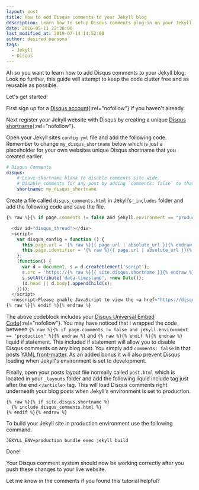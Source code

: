 ```yaml
---
layout: post
title: How to add Disqus comments to your Jekyll blog
description: Learn how to setup Disqus comments plug-in on your Jekyll blog.
date: 2016-05-11 22:30:00
last_modified_at: 2019-07-14 14:52:00
author: desired persona
tags: 
  - Jekyll
  - Disqus
---
```


Ah so you want to learn how to add Disqus comments to your Jekyll blog. Look no further, this guide will attempt to keep the code clutter free and as reusable as possible.

Let's get started! 

First sign up for a [Disqus account](https://disqus.com){:rel="nofollow"} if you haven't already.

Next register your Jekyll website with Disqus by creating a unique [Disqus shortname](https://help.disqus.com/installation/whats-a-shortname){:rel="nofollow"}.

Open your Jekyll sites `config.yml` file and add the following code. Remember to change `my_disqus_shortname` below which is just a placeholder for your own websites unique Disqus shortname that you created earlier.

```yaml
# Disqus Comments
disqus:
    # Leave shortname blank to disable comments site-wide.
    # Disable comments for any post by adding `comments: false` to that post's YAML Front Matter.
    shortname: my_disqus_shortname
```

Create a file called `disqus_comments.html` in Jekyll’s `_includes` folder and add the following code and save the file.

```js
{% raw %}{% if page.comments != false and jekyll.environment == "production" %}{% endraw %}

  <div id="disqus_thread"></div>
  <script>
    var disqus_config = function () {
      this.page.url = '{% raw %}{{ page.url | absolute_url }}{% endraw %}';
      this.page.identifier = '{% raw %}{{ page.url | absolute_url }}{% endraw %}';
    };
    (function() {
      var d = document, s = d.createElement('script');
      s.src = 'https://{% raw %}{{ site.disqus.shortname }}{% endraw %}.disqus.com/embed.js';
      s.setAttribute('data-timestamp', +new Date());
      (d.head || d.body).appendChild(s);
    })();
  </script>
  <noscript>Please enable JavaScript to view the <a href="https://disqus.com/?ref_noscript" rel="nofollow">comments powered by Disqus.</a></noscript>
{% raw %}{% endif %}{% endraw %}
```

The above codeblock includes your [ Disqus Universal Embed Code](https://disqus.com/admin/universalcode/){:rel="nofollow"}. You may have noticed that i wrapped the code between `{% raw %}{% if page.comments != false and jekyll.environment == "production" %}{% endraw %}` and `{% raw %}{% endif %}{% endraw %}` liquid if statement. This included if statement will allow you to disable Disqus comments on any blog post. You simply add `comments: false` in that posts [YAML front-matter](https://jekyllrb.com/docs/frontmatter/). As an added bonus it will also prevent Disqus loading when Jekyll's environment is set to development.

Finally, open your posts layout file normally called `post.html` which is located in your `_layouts` folder and add the following liquid include tag just after the end `</article>` tag. This will load Disqus comments right underneath your blog posts when Jekyll's environment is set to production.

```liquid
{% raw %}{% if site.disqus.shortname %}
  {% include disqus_comments.html %}
{% endif %}{% endraw %}
```

To build your Jekyll site in production environment use the following command.

```shell
JEKYLL_ENV=production bundle exec jekyll build
```

Done!

Your Disqus comment system should now be working correctly after you push these changes to your live website.

Let me know in the comments if you found this tutorial helpful?
